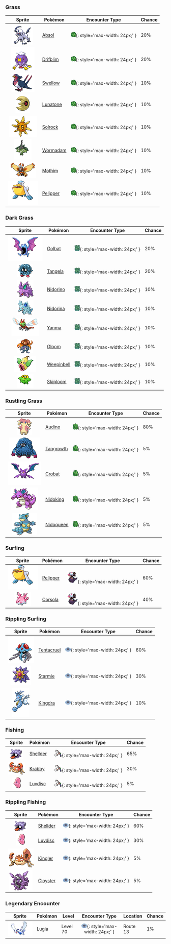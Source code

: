 

### Grass

| Sprite | Pokémon | Encounter Type | Chance |
| :---: | --- | :---: | --- |
| ![Absol](../../assets/sprites/absol/front.gif "Absol: Rumored to sense disasters with its horn, it became a target. It fled deep into the mountains.") | [Absol](../../pokemon/absol.md/) | ![Grass](../../assets/encounter_types/grass.png){: style='max-width: 24px;' } | 20% |
| ![Drifblim](../../assets/sprites/drifblim/front.gif "Drifblim: At dusk, swarms of them are carried aloft on winds. When noticed, they suddenly vanish.") | [Drifblim](../../pokemon/drifblim.md/) | ![Grass](../../assets/encounter_types/grass.png){: style='max-width: 24px;' } | 20% |
| ![Swellow](../../assets/sprites/swellow/front.gif "Swellow: It circles the sky in search of prey. When it spots one, it dives steeply to catch the prey.") | [Swellow](../../pokemon/swellow.md/) | ![Grass](../../assets/encounter_types/grass.png){: style='max-width: 24px;' } | 10% |
| ![Lunatone](../../assets/sprites/lunatone/front.gif "Lunatone: Because it turns active on nights of the full moon, it is said to have some link to the lunar phases.") | [Lunatone](../../pokemon/lunatone.md/) | ![Grass](../../assets/encounter_types/grass.png){: style='max-width: 24px;' } | 10% |
| ![Solrock](../../assets/sprites/solrock/front.gif "Solrock: A new Pokémon species, rumored to be from the sun. It gives off light while spinning.") | [Solrock](../../pokemon/solrock.md/) | ![Grass](../../assets/encounter_types/grass.png){: style='max-width: 24px;' } | 10% |
| ![Wormadam](../../assets/sprites/wormadam-plant/front.gif "Wormadam Plant: When evolving, its body takes in surrounding materials. As a result, there are many body variations.") | [Wormadam](../../pokemon/wormadam-plant.md/) | ![Grass](../../assets/encounter_types/grass.png){: style='max-width: 24px;' } | 10% |
| ![Mothim](../../assets/sprites/mothim/front.gif "Mothim: While it loves floral honey, it won’t gather any itself. Instead, it plots to steal some from Combee.") | [Mothim](../../pokemon/mothim.md/) | ![Grass](../../assets/encounter_types/grass.png){: style='max-width: 24px;' } | 10% |
| ![Pelipper](../../assets/sprites/pelipper/front.gif "Pelipper: It is a messenger of the skies, carrying small Pokémon and eggs to safety in its bill.") | [Pelipper](../../pokemon/pelipper.md/) | ![Grass](../../assets/encounter_types/grass.png){: style='max-width: 24px;' } | 10%

### Dark Grass

| Sprite | Pokémon | Encounter Type | Chance |
| :---: | --- | :---: | --- |
| ![Golbat](../../assets/sprites/golbat/front.gif "Golbat: Its sharp fangs puncture the toughest of hides and have small holes for greedily sucking blood.") | [Golbat](../../pokemon/golbat.md/) | ![Dark Grass](../../assets/encounter_types/dark_grass.png){: style='max-width: 24px;' } | 20% |
| ![Tangela](../../assets/sprites/tangela/front.gif "Tangela: The blue vines shrouding its body are covered in a growth of fine hair. It is known to be ticklish.") | [Tangela](../../pokemon/tangela.md/) | ![Dark Grass](../../assets/encounter_types/dark_grass.png){: style='max-width: 24px;' } | 20% |
| ![Nidorino](../../assets/sprites/nidorino/front.gif "Nidorino: It has a violent disposition and stabs foes with its horn, which oozes poison upon impact.") | [Nidorino](../../pokemon/nidorino.md/) | ![Dark Grass](../../assets/encounter_types/dark_grass.png){: style='max-width: 24px;' } | 10% |
| ![Nidorina](../../assets/sprites/nidorina/front.gif "Nidorina: When it senses danger, it raises all the barbs on its body. These barbs grow slower than Nidorino’s.") | [Nidorina](../../pokemon/nidorina.md/) | ![Dark Grass](../../assets/encounter_types/dark_grass.png){: style='max-width: 24px;' } | 10% |
| ![Yanma](../../assets/sprites/yanma/front.gif "Yanma: It can hover in one spot by flapping its wings at high speed. It flits about to guard its territory.") | [Yanma](../../pokemon/yanma.md/) | ![Dark Grass](../../assets/encounter_types/dark_grass.png){: style='max-width: 24px;' } | 10% |
| ![Gloom](../../assets/sprites/gloom/front.gif "Gloom: The honey it drools from its mouth smells so atrocious, it can curl noses more than a mile away.") | [Gloom](../../pokemon/gloom.md/) | ![Dark Grass](../../assets/encounter_types/dark_grass.png){: style='max-width: 24px;' } | 10% |
| ![Weepinbell](../../assets/sprites/weepinbell/front.gif "Weepinbell: A Pokémon that appears to be a plant. It captures unwary prey by dousing them with a toxic powder.") | [Weepinbell](../../pokemon/weepinbell.md/) | ![Dark Grass](../../assets/encounter_types/dark_grass.png){: style='max-width: 24px;' } | 10% |
| ![Skiploom](../../assets/sprites/skiploom/front.gif "Skiploom: It blooms when the weather warms. It floats in the sky to soak up as much sunlight as possible.") | [Skiploom](../../pokemon/skiploom.md/) | ![Dark Grass](../../assets/encounter_types/dark_grass.png){: style='max-width: 24px;' } | 10%

### Rustling Grass

| Sprite | Pokémon | Encounter Type | Chance |
| :---: | --- | :---: | --- |
| ![Audino](../../assets/sprites/audino/front.gif "Audino: Its auditory sense is astounding. It has a radarlike ability to understand its surroundings through slight sounds.") | [Audino](../../pokemon/audino.md/) | ![Rustling Grass](../../assets/encounter_types/rustling_grass.png){: style='max-width: 24px;' } | 80% |
| ![Tangrowth](../../assets/sprites/tangrowth/front.gif "Tangrowth: Its arms are made of plants that bind themselves to things. They grow back right away if cut.") | [Tangrowth](../../pokemon/tangrowth.md/) | ![Rustling Grass](../../assets/encounter_types/rustling_grass.png){: style='max-width: 24px;' } | 5% |
| ![Crobat](../../assets/sprites/crobat/front.gif "Crobat: The transformation of its legs into wings made it better at flying, but more clumsy at walking.") | [Crobat](../../pokemon/crobat.md/) | ![Rustling Grass](../../assets/encounter_types/rustling_grass.png){: style='max-width: 24px;' } | 5% |
| ![Nidoking](../../assets/sprites/nidoking/front.gif "Nidoking: One swing of its mighty tail can snap a telephone pole as if it were a matchstick.") | [Nidoking](../../pokemon/nidoking.md/) | ![Rustling Grass](../../assets/encounter_types/rustling_grass.png){: style='max-width: 24px;' } | 5% |
| ![Nidoqueen](../../assets/sprites/nidoqueen/front.gif "Nidoqueen: Its entire body is armored with hard scales. It will protect the young in its burrow with its life.") | [Nidoqueen](../../pokemon/nidoqueen.md/) | ![Rustling Grass](../../assets/encounter_types/rustling_grass.png){: style='max-width: 24px;' } | 5%

### Surfing

| Sprite | Pokémon | Encounter Type | Chance |
| :---: | --- | :---: | --- |
| ![Pelipper](../../assets/sprites/pelipper/front.gif "Pelipper: It is a messenger of the skies, carrying small Pokémon and eggs to safety in its bill.") | [Pelipper](../../pokemon/pelipper.md/) | ![Surfing](../../assets/encounter_types/surfing.png){: style='max-width: 24px;' } | 60% |
| ![Corsola](../../assets/sprites/corsola/front.gif "Corsola: Many live in the clean seas of the south. They apparently can’t live in polluted waters.") | [Corsola](../../pokemon/corsola.md/) | ![Surfing](../../assets/encounter_types/surfing.png){: style='max-width: 24px;' } | 40%

### Rippling Surfing

| Sprite | Pokémon | Encounter Type | Chance |
| :---: | --- | :---: | --- |
| ![Tentacruel](../../assets/sprites/tentacruel/front.gif "Tentacruel: It extends its 80 tentacles to form an encircling poisonous net that is difficult to escape.") | [Tentacruel](../../pokemon/tentacruel.md/) | ![Rippling Surfing](../../assets/encounter_types/rippling_surfing.png){: style='max-width: 24px;' } | 60% |
| ![Starmie](../../assets/sprites/starmie/front.gif "Starmie: At the center of its body is a red core, which sends mysterious radio signals into the night sky.") | [Starmie](../../pokemon/starmie.md/) | ![Rippling Surfing](../../assets/encounter_types/rippling_surfing.png){: style='max-width: 24px;' } | 30% |
| ![Kingdra](../../assets/sprites/kingdra/front.gif "Kingdra: It lives in caves on the seafloor and creates giant whirlpools every time it moves.") | [Kingdra](../../pokemon/kingdra.md/) | ![Rippling Surfing](../../assets/encounter_types/rippling_surfing.png){: style='max-width: 24px;' } | 10%

### Fishing

| Sprite | Pokémon | Encounter Type | Chance |
| :---: | --- | :---: | --- |
| ![Shellder](../../assets/sprites/shellder/front.gif "Shellder: It swims backward by opening and closing its two shells. Its large tongue is always kept hanging out.") | [Shellder](../../pokemon/shellder.md/) | ![Fishing](../../assets/encounter_types/fishing.png){: style='max-width: 24px;' } | 65% |
| ![Krabby](../../assets/sprites/krabby/front.gif "Krabby: It lives in burrows dug on sandy beaches. Its pincers fully grow back if they are broken in battle.") | [Krabby](../../pokemon/krabby.md/) | ![Fishing](../../assets/encounter_types/fishing.png){: style='max-width: 24px;' } | 30% |
| ![Luvdisc](../../assets/sprites/luvdisc/front.gif "Luvdisc: It lives in warm seas. It is said that a couple finding this Pokémon will be blessed with eternal love.") | [Luvdisc](../../pokemon/luvdisc.md/) | ![Fishing](../../assets/encounter_types/fishing.png){: style='max-width: 24px;' } | 5%

### Rippling Fishing

| Sprite | Pokémon | Encounter Type | Chance |
| :---: | --- | :---: | --- |
| ![Shellder](../../assets/sprites/shellder/front.gif "Shellder: It swims backward by opening and closing its two shells. Its large tongue is always kept hanging out.") | [Shellder](../../pokemon/shellder.md/) | ![Rippling Fishing](../../assets/encounter_types/rippling_fishing.png){: style='max-width: 24px;' } | 60% |
| ![Luvdisc](../../assets/sprites/luvdisc/front.gif "Luvdisc: It lives in warm seas. It is said that a couple finding this Pokémon will be blessed with eternal love.") | [Luvdisc](../../pokemon/luvdisc.md/) | ![Rippling Fishing](../../assets/encounter_types/rippling_fishing.png){: style='max-width: 24px;' } | 30% |
| ![Kingler](../../assets/sprites/kingler/front.gif "Kingler: The larger pincer has 10,000- horsepower strength. However, it is so heavy, it is difficult to aim.") | [Kingler](../../pokemon/kingler.md/) | ![Rippling Fishing](../../assets/encounter_types/rippling_fishing.png){: style='max-width: 24px;' } | 5% |
| ![Cloyster](../../assets/sprites/cloyster/front.gif "Cloyster: It fights by keeping its shell tightly shut for protection and by shooting spikes to repel foes.") | [Cloyster](../../pokemon/cloyster.md/) | ![Rippling Fishing](../../assets/encounter_types/rippling_fishing.png){: style='max-width: 24px;' } | 5% |

### Legendary Encounter

| Sprite | Pokémon | Level | Encounter Type | Location | Chance |
| :---: | --- | --- | :---: | --- | --- |
| ![Lugia](../../assets/sprites/lugia/front.gif "Lugia: It sleeps in a deep-sea trench. If it flaps its wings, it is said to cause a 40-day storm.") | Lugia | Level 70 | ![rippling_surfing](../../assets/encounter_types/rippling_surfing.png){: style='max-width: 24px;' } | Route 13 | 1% |
